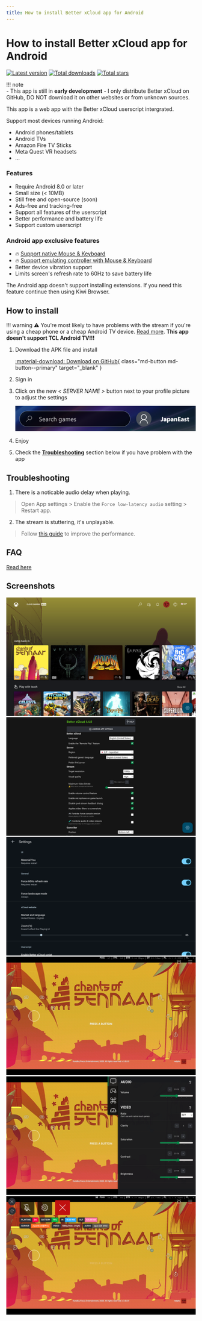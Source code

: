 ```yaml
---
title: How to install Better xCloud app for Android
---
```


# How to install Better xCloud app for Android

[![Latest version](https://img.shields.io/github/v/release/redphx/better-xcloud-android?label=latest)](https://github.com/redphx/better-xcloud-android/releases) 
[![Total downloads](https://img.shields.io/github/downloads/redphx/better-xcloud-android/total?color=%23e15f2c)](https://github.com/redphx/better-xcloud-android/releases) 
[![Total stars](https://img.shields.io/github/stars/redphx/better-xcloud-android?color=%23cca400)](https://github.com/redphx/better-xcloud-android/stargazers)  

!!! note  
    - This app is still in **early development**
    - I only distribute Better xCloud on GitHub, DO NOT download it on other websites or from unknown sources.

This app is a web app with the Better xCloud userscript intergrated.  

Support most devices running Android:  

- Android phones/tablets  
- Android TVs  
- Amazon Fire TV Sticks
- Meta Quest VR headsets  
- ...

### Features
- Require Android 8.0 or later
- Small size (< 10MB)
- Still free and open-source (soon)
- Ads-free and tracking-free
- Support all features of the userscript
- Better performance and battery life
- Support custom userscript


### Android app exclusive features
- 🔥 [Support native Mouse & Keyboard](native-mouse-and-keyboard.md)
- 🔥 [Support emulating controller with Mouse & Keyboard](mouse-and-keyboard.md)
- Better device vibration support
- Limits screen's refresh rate to 60Hz to save battery life

The Android app doesn't support installing extensions. If you need this feature continue then using Kiwi Browser.

## How to install

!!! warning
    ⚠️ You're most likely to have problems with the stream if you're using a cheap phone or a cheap Android TV device. [Read more](faq.md#android-app). **This app doesn't support TCL Android TV!!!**  


1. Download the APK file and install  

    [:material-download: Download on GitHub](https://github.com/redphx/better-xcloud-android/releases/latest){ class="md-button md-button--primary" target="_blank" }

2. Sign in

3. Click on the new *< SERVER NAME >* button next to your profile picture to adjust the settings

    ![Server button](images/server-button.png)

4. Enjoy

5. Check the [**Troubleshooting**](#troubleshooting) section below if you have problem with the app


## Troubleshooting
1. There is a noticable audio delay when playing.  
> Open App settings > Enable the `Force low-latency audio` setting > Restart app.

2. The stream is stuttering, it's unplayable.  
> Follow [this guide](guide/android-webview-tweaks.md) to improve the performance.


## FAQ
[Read here](faq.md#android-app)

## Screenshots

![Home](images/android/home.png)  
![Script settings](images/android/script-settings.png)  
![App settings](images/android/app-settings.png)  
![Playing](images/android/playing.png)  
![Stream settings](images/android/stream-settings.png)  
![Stream menu](images/android/stream-menu.png)  
